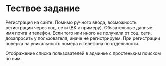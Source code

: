 # Тествое задание

Регистрация на сайте.
Помимо ручного ввода, возможность
регистрации через соц. сети (ВК к примеру).
Обязательные данные: имя почта и телефон.
Если того или иного не получили от соц. сети,
дозапросить у пользователя, иначе не регистрируем.
При регистрации поверка на уникальность
номера и телефона по отдельности. 

Отображение списка пользователей в админке
с простеньким поиском по ним.

